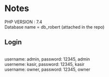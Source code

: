 # Notes

PHP VERSION : 7.4
<br>
Database name = db_robert (attached in the repo)
<br>
## Login
<br>
username: admin, password: 12345, admin
<br>
userneme: kasir, password: 12345, kasir
<br>
username: owner, password: 12345, owner

